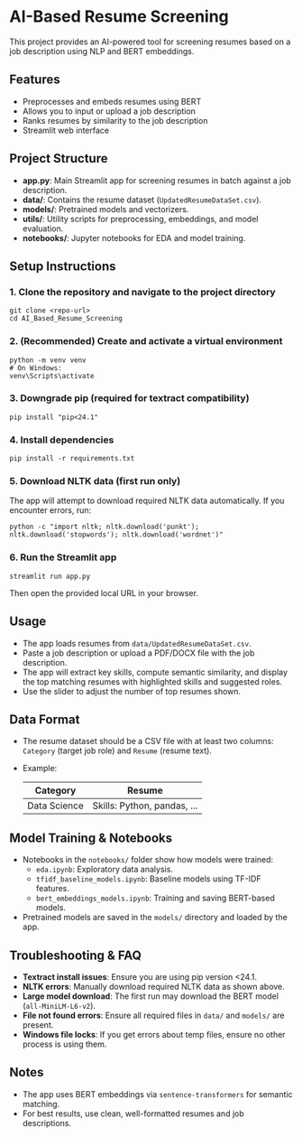 # AI-Based Resume Screening

This project provides an AI-powered tool for screening resumes based on a job description using NLP and BERT embeddings.

## Features
- Preprocesses and embeds resumes using BERT
- Allows you to input or upload a job description
- Ranks resumes by similarity to the job description
- Streamlit web interface

## Project Structure
- **app.py**: Main Streamlit app for screening resumes in batch against a job description.
- **data/**: Contains the resume dataset (`UpdatedResumeDataSet.csv`).
- **models/**: Pretrained models and vectorizers.
- **utils/**: Utility scripts for preprocessing, embeddings, and model evaluation.
- **notebooks/**: Jupyter notebooks for EDA and model training.

## Setup Instructions

### 1. Clone the repository and navigate to the project directory

```
git clone <repo-url>
cd AI_Based_Resume_Screening
```

### 2. (Recommended) Create and activate a virtual environment

```
python -m venv venv
# On Windows:
venv\Scripts\activate
```

### 3. Downgrade pip (required for textract compatibility)

```
pip install "pip<24.1"
```

### 4. Install dependencies

```
pip install -r requirements.txt
```

### 5. Download NLTK data (first run only)

The app will attempt to download required NLTK data automatically. If you encounter errors, run:

```
python -c "import nltk; nltk.download('punkt'); nltk.download('stopwords'); nltk.download('wordnet')"
```

### 6. Run the Streamlit app

```
streamlit run app.py
```

Then open the provided local URL in your browser.

## Usage
- The app loads resumes from `data/UpdatedResumeDataSet.csv`.
- Paste a job description or upload a PDF/DOCX file with the job description.
- The app will extract key skills, compute semantic similarity, and display the top matching resumes with highlighted skills and suggested roles.
- Use the slider to adjust the number of top resumes shown.

## Data Format
- The resume dataset should be a CSV file with at least two columns: `Category` (target job role) and `Resume` (resume text).
- Example:

  | Category      | Resume                        |
  |--------------|-------------------------------|
  | Data Science | Skills: Python, pandas, ...   |

## Model Training & Notebooks
- Notebooks in the `notebooks/` folder show how models were trained:
  - `eda.ipynb`: Exploratory data analysis.
  - `tfidf_baseline_models.ipynb`: Baseline models using TF-IDF features.
  - `bert_embeddings_models.ipynb`: Training and saving BERT-based models.
- Pretrained models are saved in the `models/` directory and loaded by the app.

## Troubleshooting & FAQ
- **Textract install issues**: Ensure you are using pip version <24.1.
- **NLTK errors**: Manually download required NLTK data as shown above.
- **Large model download**: The first run may download the BERT model (`all-MiniLM-L6-v2`).
- **File not found errors**: Ensure all required files in `data/` and `models/` are present.
- **Windows file locks**: If you get errors about temp files, ensure no other process is using them.

## Notes
- The app uses BERT embeddings via `sentence-transformers` for semantic matching.
- For best results, use clean, well-formatted resumes and job descriptions.

